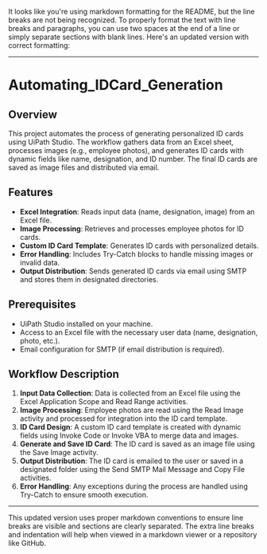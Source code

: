 It looks like you're using markdown formatting for the README, but the line breaks are not being recognized. To properly format the text with line breaks and paragraphs, you can use two spaces at the end of a line or simply separate sections with blank lines. Here's an updated version with correct formatting:

---

# Automating_IDCard_Generation

## Overview  
This project automates the process of generating personalized ID cards using UiPath Studio. The workflow gathers data from an Excel sheet, processes images (e.g., employee photos), and generates ID cards with dynamic fields like name, designation, and ID number. The final ID cards are saved as image files and distributed via email.

## Features  
- **Excel Integration**: Reads input data (name, designation, image) from an Excel file.  
- **Image Processing**: Retrieves and processes employee photos for ID cards.  
- **Custom ID Card Template**: Generates ID cards with personalized details.  
- **Error Handling**: Includes Try-Catch blocks to handle missing images or invalid data.  
- **Output Distribution**: Sends generated ID cards via email using SMTP and stores them in designated directories.

## Prerequisites  
- UiPath Studio installed on your machine.  
- Access to an Excel file with the necessary user data (name, designation, photo, etc.).  
- Email configuration for SMTP (if email distribution is required).

## Workflow Description  
1. **Input Data Collection**: Data is collected from an Excel file using the Excel Application Scope and Read Range activities.  
2. **Image Processing**: Employee photos are read using the Read Image activity and processed for integration into the ID card template.  
3. **ID Card Design**: A custom ID card template is created with dynamic fields using Invoke Code or Invoke VBA to merge data and images.  
4. **Generate and Save ID Card**: The ID card is saved as an image file using the Save Image activity.  
5. **Output Distribution**: The ID card is emailed to the user or saved in a designated folder using the Send SMTP Mail Message and Copy File activities.  
6. **Error Handling**: Any exceptions during the process are handled using Try-Catch to ensure smooth execution.

---

This updated version uses proper markdown conventions to ensure line breaks are visible and sections are clearly separated. The extra line breaks and indentation will help when viewed in a markdown viewer or a repository like GitHub.
